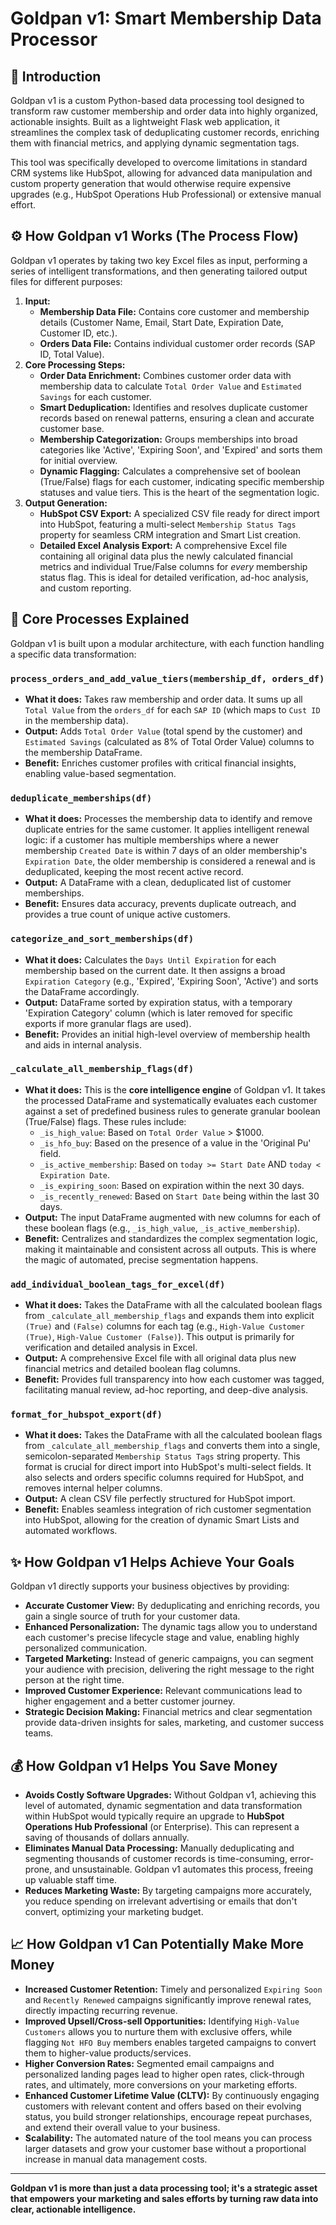# Goldpan v1: Smart Membership Data Processor

## 🚀 Introduction

Goldpan v1 is a custom Python-based data processing tool designed to transform raw customer membership and order data into highly organized, actionable insights. Built as a lightweight Flask web application, it streamlines the complex task of deduplicating customer records, enriching them with financial metrics, and applying dynamic segmentation tags.

This tool was specifically developed to overcome limitations in standard CRM systems like HubSpot, allowing for advanced data manipulation and custom property generation that would otherwise require expensive upgrades (e.g., HubSpot Operations Hub Professional) or extensive manual effort.

## ⚙️ How Goldpan v1 Works (The Process Flow)

Goldpan v1 operates by taking two key Excel files as input, performing a series of intelligent transformations, and then generating tailored output files for different purposes:

1.  **Input:**
    * **Membership Data File:** Contains core customer and membership details (Customer Name, Email, Start Date, Expiration Date, Customer ID, etc.).
    * **Orders Data File:** Contains individual customer order records (SAP ID, Total Value).
2.  **Core Processing Steps:**
    * **Order Data Enrichment:** Combines customer order data with membership data to calculate `Total Order Value` and `Estimated Savings` for each customer.
    * **Smart Deduplication:** Identifies and resolves duplicate customer records based on renewal patterns, ensuring a clean and accurate customer base.
    * **Membership Categorization:** Groups memberships into broad categories like 'Active', 'Expiring Soon', and 'Expired' and sorts them for initial overview.
    * **Dynamic Flagging:** Calculates a comprehensive set of boolean (True/False) flags for each customer, indicating specific membership statuses and value tiers. This is the heart of the segmentation logic.
3.  **Output Generation:**
    * **HubSpot CSV Export:** A specialized CSV file ready for direct import into HubSpot, featuring a multi-select `Membership Status Tags` property for seamless CRM integration and Smart List creation.
    * **Detailed Excel Analysis Export:** A comprehensive Excel file containing all original data plus the newly calculated financial metrics and individual True/False columns for *every* membership status flag. This is ideal for detailed verification, ad-hoc analysis, and custom reporting.

## 🔧 Core Processes Explained

Goldpan v1 is built upon a modular architecture, with each function handling a specific data transformation:

### `process_orders_and_add_value_tiers(membership_df, orders_df)`

* **What it does:** Takes raw membership and order data. It sums up all `Total Value` from the `orders_df` for each `SAP ID` (which maps to `Cust ID` in the membership data).
* **Output:** Adds `Total Order Value` (total spend by the customer) and `Estimated Savings` (calculated as 8% of Total Order Value) columns to the membership DataFrame.
* **Benefit:** Enriches customer profiles with critical financial insights, enabling value-based segmentation.

### `deduplicate_memberships(df)`

* **What it does:** Processes the membership data to identify and remove duplicate entries for the same customer. It applies intelligent renewal logic: if a customer has multiple memberships where a newer membership `Created Date` is within 7 days of an older membership's `Expiration Date`, the older membership is considered a renewal and is deduplicated, keeping the most recent active record.
* **Output:** A DataFrame with a clean, deduplicated list of customer memberships.
* **Benefit:** Ensures data accuracy, prevents duplicate outreach, and provides a true count of unique active customers.

### `categorize_and_sort_memberships(df)`

* **What it does:** Calculates the `Days Until Expiration` for each membership based on the current date. It then assigns a broad `Expiration Category` (e.g., 'Expired', 'Expiring Soon', 'Active') and sorts the DataFrame accordingly.
* **Output:** DataFrame sorted by expiration status, with a temporary 'Expiration Category' column (which is later removed for specific exports if more granular flags are used).
* **Benefit:** Provides an initial high-level overview of membership health and aids in internal analysis.

### `_calculate_all_membership_flags(df)`

* **What it does:** This is the **core intelligence engine** of Goldpan v1. It takes the processed DataFrame and systematically evaluates each customer against a set of predefined business rules to generate granular boolean (True/False) flags. These rules include:
    * `_is_high_value`: Based on `Total Order Value` > $1000.
    * `_is_hfo_buy`: Based on the presence of a value in the 'Original Pu' field.
    * `_is_active_membership`: Based on `today >= Start Date` AND `today < Expiration Date`.
    * `_is_expiring_soon`: Based on expiration within the next 30 days.
    * `_is_recently_renewed`: Based on `Start Date` being within the last 30 days.
* **Output:** The input DataFrame augmented with new columns for each of these boolean flags (e.g., `_is_high_value`, `_is_active_membership`).
* **Benefit:** Centralizes and standardizes the complex segmentation logic, making it maintainable and consistent across all outputs. This is where the magic of automated, precise segmentation happens.

### `add_individual_boolean_tags_for_excel(df)`

* **What it does:** Takes the DataFrame with all the calculated boolean flags from `_calculate_all_membership_flags` and expands them into explicit `(True)` and `(False)` columns for each tag (e.g., `High-Value Customer (True)`, `High-Value Customer (False)`). This output is primarily for verification and detailed analysis in Excel.
* **Output:** A comprehensive Excel file with all original data plus new financial metrics and detailed boolean flag columns.
* **Benefit:** Provides full transparency into how each customer was tagged, facilitating manual review, ad-hoc reporting, and deep-dive analysis.

### `format_for_hubspot_export(df)`

* **What it does:** Takes the DataFrame with all the calculated boolean flags from `_calculate_all_membership_flags` and converts them into a single, semicolon-separated `Membership Status Tags` string property. This format is crucial for direct import into HubSpot's multi-select fields. It also selects and orders specific columns required for HubSpot, and removes internal helper columns.
* **Output:** A clean CSV file perfectly structured for HubSpot import.
* **Benefit:** Enables seamless integration of rich customer segmentation into HubSpot, allowing for the creation of dynamic Smart Lists and automated workflows.

## ✨ How Goldpan v1 Helps Achieve Your Goals

Goldpan v1 directly supports your business objectives by providing:

* **Accurate Customer View:** By deduplicating and enriching records, you gain a single source of truth for your customer data.
* **Enhanced Personalization:** The dynamic tags allow you to understand each customer's precise lifecycle stage and value, enabling highly personalized communication.
* **Targeted Marketing:** Instead of generic campaigns, you can segment your audience with precision, delivering the right message to the right person at the right time.
* **Improved Customer Experience:** Relevant communications lead to higher engagement and a better customer journey.
* **Strategic Decision Making:** Financial metrics and clear segmentation provide data-driven insights for sales, marketing, and customer success teams.

## 💰 How Goldpan v1 Helps You Save Money

* **Avoids Costly Software Upgrades:** Without Goldpan v1, achieving this level of automated, dynamic segmentation and data transformation within HubSpot would typically require an upgrade to **HubSpot Operations Hub Professional** (or Enterprise). This can represent a saving of thousands of dollars annually.
* **Eliminates Manual Data Processing:** Manually deduplicating and segmenting thousands of customer records is time-consuming, error-prone, and unsustainable. Goldpan v1 automates this process, freeing up valuable staff time.
* **Reduces Marketing Waste:** By targeting campaigns more accurately, you reduce spending on irrelevant advertising or emails that don't convert, optimizing your marketing budget.

## 📈 How Goldpan v1 Can Potentially Make More Money

* **Increased Customer Retention:** Timely and personalized `Expiring Soon` and `Recently Renewed` campaigns significantly improve renewal rates, directly impacting recurring revenue.
* **Improved Upsell/Cross-sell Opportunities:** Identifying `High-Value Customers` allows you to nurture them with exclusive offers, while flagging `Not HFO Buy` members enables targeted campaigns to convert them to higher-value products/services.
* **Higher Conversion Rates:** Segmented email campaigns and personalized landing pages lead to higher open rates, click-through rates, and ultimately, more conversions on your marketing efforts.
* **Enhanced Customer Lifetime Value (CLTV):** By continuously engaging customers with relevant content and offers based on their evolving status, you build stronger relationships, encourage repeat purchases, and extend their overall value to your business.
* **Scalability:** The automated nature of the tool means you can process larger datasets and grow your customer base without a proportional increase in manual data management costs.

---

**Goldpan v1 is more than just a data processing tool; it's a strategic asset that empowers your marketing and sales efforts by turning raw data into clear, actionable intelligence.**
